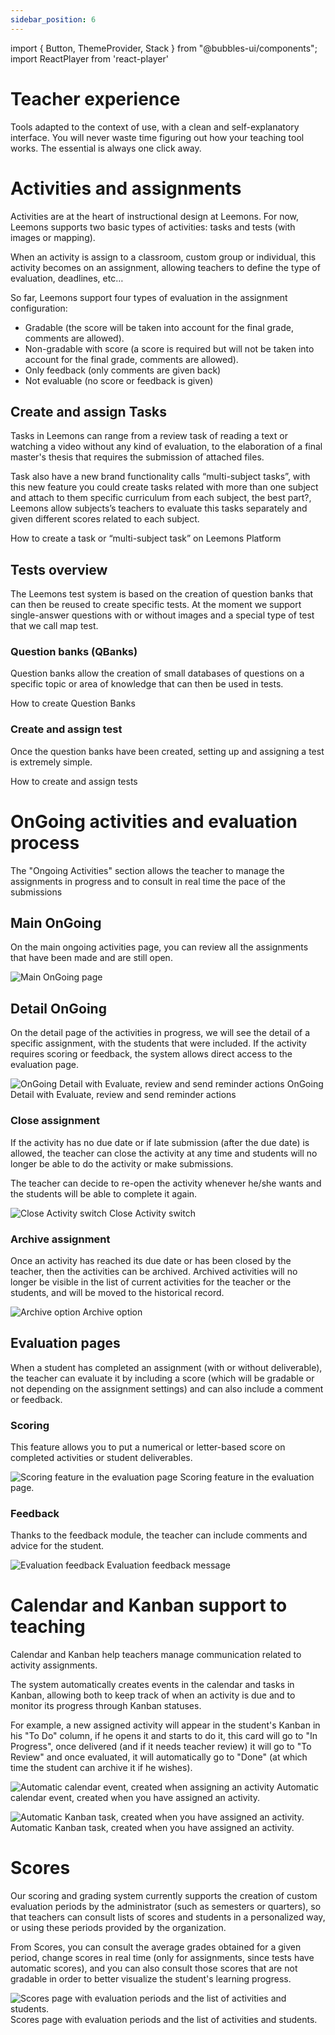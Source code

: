 ```yaml
---
sidebar_position: 6
---
```


import { Button, ThemeProvider, Stack } from "@bubbles-ui/components";
import ReactPlayer from 'react-player'

# Teacher experience

Tools adapted to the context of use, with a clean and self-explanatory interface. You will never waste time figuring out how your teaching tool works. The essential is always one click away.

# Activities and assignments

Activities are at the heart of instructional design at Leemons. For now, Leemons supports two basic types of activities: tasks and tests (with images or mapping).

When an activity is assign to a classroom, custom group or individual, this activity becomes on an assignment, allowing teachers to define the type of evaluation, deadlines, etc…

So far, Leemons support four types of evaluation in the assignment configuration:

- Gradable (the score will be taken into account for the final grade, comments are allowed).
- Non-gradable with score (a score is required but will not be taken into account for the final grade, comments are allowed).
- Only feedback (only comments are given back)
- Not evaluable (no score or feedback is given)

## Create and assign Tasks

Tasks in Leemons can range from a review task of reading a text or watching a video without any kind of evaluation, to the elaboration of a final master's thesis that requires the submission of attached files.

Task also have a new brand functionality calls “multi-subject tasks”, with this new feature you could create tasks related with more than one subject and attach to them specific curriculum from each subject, the best part?, Leemons allow subjects’s teachers to evaluate this tasks separately and given different scores related to each subject.

<ThemeProvider>
    <ReactPlayer url='https://youtu.be/8giIiAq6qds'/>
</ThemeProvider>
How to create a task or “multi-subject task” on Leemons Platform

## Tests overview

The Leemons test system is based on the creation of question banks that can then be reused to create specific tests.
At the moment we support single-answer questions with or without images and a special type of test that we call map test.

### Question banks (QBanks)

Question banks allow the creation of small databases of questions on a specific topic or area of knowledge that can then be used in tests.

<ThemeProvider>
    <ReactPlayer url='https://youtu.be/8giIiAq6qds'/>
</ThemeProvider>
How to create Question Banks

### Create and assign test

Once the question banks have been created, setting up and assigning a test is extremely simple.

<ThemeProvider>
    <ReactPlayer url='https://youtu.be/8giIiAq6qds'/>
</ThemeProvider>
How to create and assign tests

#
# OnGoing activities and evaluation process

The "Ongoing Activities" section allows the teacher to manage the assignments in progress and to consult in real time the pace of the submissions

## Main OnGoing

On the main ongoing activities page, you can review all the assignments that have been made and are still open.

![Main OnGoing page](/img/Main_ongoing.png)


## Detail OnGoing

On the detail page of the activities in progress, we will see the detail of a specific assignment, with the students that were included. If the activity requires scoring or feedback, the system allows direct access to the evaluation page.

![OnGoing Detail with Evaluate, review and send reminder actions](/img/DetailOngoing.png)
OnGoing Detail with Evaluate, review and send reminder actions

### Close assignment

If the activity has no due date or if late submission (after the due date) is allowed, the teacher can close the activity at any time and students will no longer be able to do the activity or make submissions. 

The teacher can decide to re-open the activity whenever he/she wants and the students will be able to complete it again.

![Close Activity switch ](/img/no_deadline.png)
Close Activity switch

### Archive assignment

Once an activity has reached its due date or has been closed by the teacher, then the activities can be archived. Archived activities will no longer be visible in the list of current activities for the teacher or the students, and will be moved to the historical record.

![Archive option](/img/archive_activity.png)
Archive option

## Evaluation pages

When a student has completed an assignment (with or without deliverable), the teacher can evaluate it by including a score (which will be gradable or not depending on the assignment settings) and can also include a comment or feedback.

### Scoring

This feature allows you to put a numerical or letter-based score on completed activities or student deliverables.

![Scoring feature in the evaluation page](/img/evaluate_page.png)
Scoring feature in the evaluation page.

### Feedback

Thanks to the feedback module, the teacher can include comments and advice for the student.

![Evaluation feedback](/img/feedback_evaluation.png)
Evaluation feedback message

# Calendar and Kanban support to teaching

Calendar and Kanban help teachers manage communication related to activity assignments.

The system automatically creates events in the calendar and tasks in Kanban, allowing both to keep track of when an activity is due and to monitor its progress through Kanban statuses.

For example, a new assigned activity will appear in the student's Kanban in his "To Do" column, if he opens it and starts to do it, this card will go to "In Progress", once delivered (and if it needs teacher review) it will go to "To Review" and once evaluated, it will automatically go to "Done" (at which time the student can archive it if he wishes).

![Automatic calendar event, created when assigning an activity](/img/automatic_.png)
Automatic calendar event, created when you have assigned an activity.

![Automatic Kanban task, created when you have assigned an activity.](/img/kanban_teacher.png)
Automatic Kanban task, created when you have assigned an activity.

# Scores

Our scoring and grading system currently supports the creation of custom evaluation periods by the administrator (such as semesters or quarters), so that teachers can consult lists of scores and students in a personalized way, or using these periods provided by the organization.

From Scores, you can consult the average grades obtained for a given period, change scores in real time (only for assignments, since tests have automatic scores), and you can also consult those scores that are not gradable in order to better visualize the student's learning progress.

![Scores page with evaluation periods and the list of activities and students.](/img/scores_teacher.png)
Scores page with evaluation periods and the list of activities and students.


